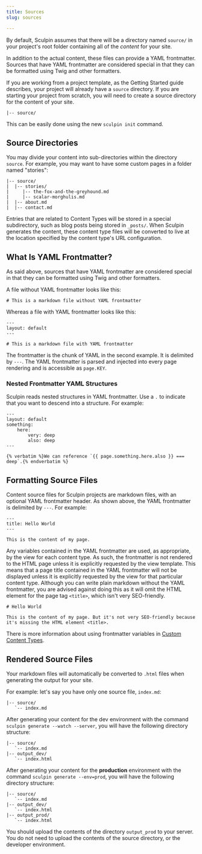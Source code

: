 ```yaml
---
title: Sources
slug: sources

---
```


By default, Sculpin assumes that there will be a directory named
`source/` in your project's root folder containing all of the *content*
for your site.

In addition to the actual content, these files can provide a YAML
frontmatter. Sources that have YAML frontmatter are considered special
in that they can be formatted using Twig and other formatters.

If you are working from a project template, as the Getting Started guide
describes, your project will already have a `source` directory. If you
are starting your project from scratch, you will need to create a source
directory for the content of your site.

    |-- source/

This can be easily done using the new `sculpin init` command.

## Source Directories

You may divide your content into sub-directories within the directory
`source`. For example, you may want to have some custom pages in a
folder named "stories":

    |-- source/
    |  |-- stories/
    |     |-- the-fox-and-the-greyhound.md
    |     |-- scalar-morghulis.md
    |  |-- about.md
    |  |-- contact.md

Entries that are related to Content Types will be stored in a special
subdirectory, such as blog posts being stored in `_posts/`. When Sculpin
generates the content, these content type files will be converted to
live at the location specified by the content type's URL configuration.

## What Is YAML Frontmatter?

As said above, sources that have YAML frontmatter are considered special
in that they can be formatted using Twig and other formatters.

A file without YAML frontmatter looks like this:

```
# This is a markdown file without YAML frontmatter
```

Whereas a file with YAML frontmatter looks like this:

```
---
layout: default
---

# This is a markdown file with YAML frontmatter
```

The frontmatter is the chunk of YAML in the second example. It is delimited
by `---`. The YAML frontmatter is parsed and injected into every page rendering
and is accessible as `page.KEY`.

### Nested Frontmatter YAML Structures

Sculpin reads nested structures in YAML frontmatter. Use a `.` to
indicate that you want to descend into a structure. For example:

    ---
    layout: default
    something:
        here:
            very: deep
            also: deep
    ---

    {% verbatim %}We can reference `{{ page.something.here.also }} === deep`.{% endverbatim %}

## Formatting Source Files

Content source files for Sculpin projects are markdown files, with an
optional YAML frontmatter header. As shown above, the YAML frontmatter
is delimited by `---`. For example:

    ---
    title: Hello World
    ---

    This is the content of my page.

Any variables contained in the YAML frontmatter are used, as appropriate, by the view for each content type. As such, the frontmatter is not rendered to the HTML page unless it is explicitly requested by the view template. This means that a page title contained in the YAML frontmatter will not be displayed unless it is explicitly requested by the view for that particular content type. Although you can write plain markdown without the YAML frontmatter, you are advised against doing this as it will omit the HTML element for the page tag `<title>`, which isn't very SEO-friendly.

    # Hello World

    This is the content of my page. But it's not very SEO-friendly because it's missing the HTML element <title>.

There is more information about using frontmatter variables in [Custom Content Types]({{site.url}}/documentation/content-types/custom-types/).


## Rendered Source Files 

Your markdown files will automatically be converted to `.html` files when  generating the output for your site.

For example: let's say you have only one source file, `index.md`:

    |-- source/
       `-- index.md

After generating your content for the dev environment with the command `sculpin generate --watch --server`, you will have the following directory structure:

    |-- source/
       `-- index.md
    |-- output_dev/
       `-- index.html

After generating your content for the **production** environment with the command `sculpin generate --env=prod`, you will have the following directory structure:

    |-- source/
       `-- index.md
    |-- output_dev/
       `-- index.html
    |-- output_prod/
       `-- index.html

You should upload the contents of the directory `output_prod` to your server. You do not need to upload the contents of the source directory, or the developer environment.